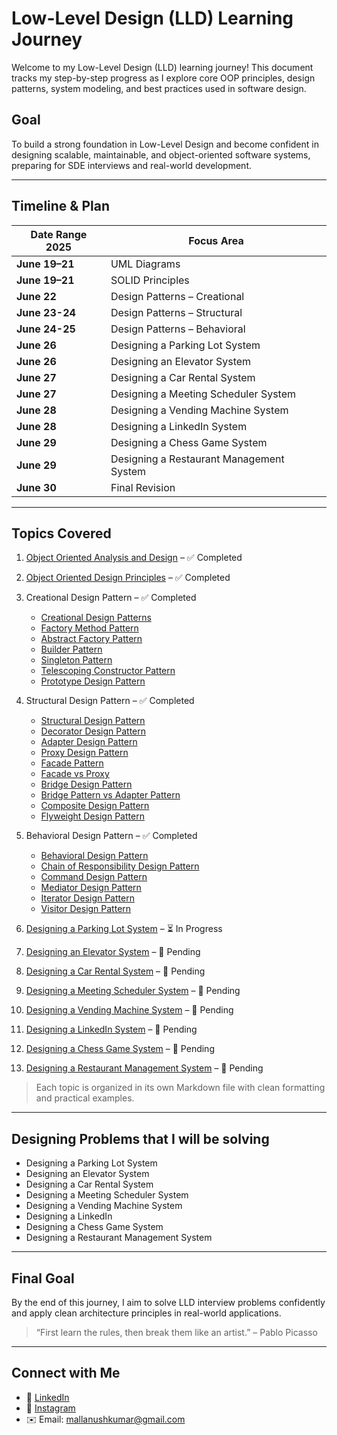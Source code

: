 # Low-Level Design (LLD) Learning Journey

Welcome to my Low-Level Design (LLD) learning journey! This document tracks my step-by-step progress as I explore core OOP principles, design patterns, system modeling, and best practices used in software design.

## Goal

To build a strong foundation in Low-Level Design and become confident in designing scalable, maintainable, and object-oriented software systems, preparing for SDE interviews and real-world development.

---

## Timeline & Plan

| Date Range 2025       | Focus Area                                                                                                             |
| ---------------- | ---------------------------------------------------------------------------------------------------------------------- |
| **June 19–21**   |        UML Diagrams                                   |
| **June 19–21**   |        SOLID Principles                               |
| **June 22**      |        Design Patterns – Creational                   |
| **June 23-24**   |        Design Patterns – Structural                   |
| **June 24-25**   |        Design Patterns – Behavioral                   |
| **June 26**      |        Designing a Parking Lot System                 |
| **June 26**      |        Designing an Elevator System                   |
| **June 27**      |        Designing a Car Rental System                  |
| **June 27**      |        Designing a Meeting Scheduler System           |
| **June 28**      |        Designing a Vending Machine System             |
| **June 28**      |        Designing a LinkedIn System                    |
| **June 29**      |        Designing a Chess Game System                  |
| **June 29**      |        Designing a Restaurant Management System       |
| **June 30**      |        Final Revision                                 |

---

## Topics Covered

1. [Object Oriented Analysis and Design](./01_Object_Oriented_Analysis_and_Design.md) – ✅ Completed  
2. [Object Oriented Design Principles](./02_Object_Oriented_Design_Principles.md) – ✅ Completed  

3. Creational Design Pattern – ✅ Completed  
   - [Creational Design Patterns](./03_Creational_Design_Pattern/01_Creational_Design_Patterns.md)  
   - [Factory Method Pattern](./03_Creational_Design_Pattern/02_Factory_Method_Pattern.md)  
   - [Abstract Factory Pattern](./03_Creational_Design_Pattern/03_Abstract_Factory_Pattern.md)  
   - [Builder Pattern](./03_Creational_Design_Pattern/04_Builder_Pattern.md)  
   - [Singleton Pattern](./03_Creational_Design_Pattern/05_Singleton_Pattern.md)  
   - [Telescoping Constructor Pattern](./03_Creational_Design_Pattern/06_Telescoping_Constructor_Pattern.md)  
   - [Prototype Design Pattern](./03_Creational_Design_Pattern/07_Prototype_Design_Pattern.md)  

4. Structural Design Pattern – ✅ Completed  
   - [Structural Design Pattern](./04_Structural_Design_Pattern/01_Structural_Design_Pattern.md)  
   - [Decorator Design Pattern](./04_Structural_Design_Pattern/02_Decorator_Design_Pattern.md)  
   - [Adapter Design Pattern](./04_Structural_Design_Pattern/03_Adapter_Design_Pattern.md)  
   - [Proxy Design Pattern](./04_Structural_Design_Pattern/04_Proxy_Design_Pattern.md)  
   - [Facade Pattern](./04_Structural_Design_Pattern/05_Facade_Pattern.md)  
   - [Facade vs Proxy](./04_Structural_Design_Pattern/06_Facade_vs_Proxy.md)  
   - [Bridge Design Pattern](./04_Structural_Design_Pattern/07_Bridge_Design_Pattern.md)  
   - [Bridge Pattern vs Adapter Pattern](./04_Structural_Design_Pattern/08_Bridge_Pattern_vs_Adapter_Pattern.md)  
   - [Composite Design Pattern](./04_Structural_Design_Pattern/09_Composite_Design_Pattern.md)  
   - [Flyweight Design Pattern](./04_Structural_Design_Pattern/10_Flyweight_Design_Pattern.md)  

5. Behavioral Design Pattern – ✅ Completed  
   - [Behavioral Design Pattern](./05_Behavioral_Design_Pattern/01_Behavioral_Design_Pattern.md)  
   - [Chain of Responsibility Design Pattern](./05_Behavioral_Design_Pattern/02_Chain_of_Responsibility_Design_Pattern.md)  
   - [Command Design Pattern](./05_Behavioral_Design_Pattern/03_Command_Design_Pattern.md)  
   - [Mediator Design Pattern](./05_Behavioral_Design_Pattern/04_Mediator_Design_Pattern.md)  
   - [Iterator Design Pattern](./05_Behavioral_Design_Pattern/05_Iterator_Design_Pattern.md)  
   - [Visitor Design Pattern](./05_Behavioral_Design_Pattern/06_Visitor_Design_Pattern.md)  

6. [Designing a Parking Lot System](./06_Designing_a_Parking_Lot_System.md) – ⏳ In Progress  
7. [Designing an Elevator System](./07_Designing_an_Elevator_System.md) – 🔲 Pending  
8. [Designing a Car Rental System](./08_Designing_a_Car_Rental_System.md) – 🔲 Pending  
9. [Designing a Meeting Scheduler System](./09_Designing_a_Meeting_Scheduler_System.md) – 🔲 Pending  
10. [Designing a Vending Machine System](./10_Designing_a_Vending_Machine_System.md) – 🔲 Pending  
11. [Designing a LinkedIn System](./11_Designing_a_LinkedIn_System.md) – 🔲 Pending  
12. [Designing a Chess Game System](./12_Designing_a_Chess_Game_System.md) – 🔲 Pending  
13. [Designing a Restaurant Management System](./13_Designing_a_Restaurant_Management_System.md) – 🔲 Pending  

> Each topic is organized in its own Markdown file with clean formatting and practical examples.

---

## Designing Problems that I will be solving

* Designing a Parking Lot System  
* Designing an Elevator System  
* Designing a Car Rental System  
* Designing a Meeting Scheduler System  
* Designing a Vending Machine System  
* Designing a LinkedIn  
* Designing a Chess Game System  
* Designing a Restaurant Management System  

---

## Final Goal

By the end of this journey, I aim to solve LLD interview problems confidently and apply clean architecture principles in real-world applications.

> “First learn the rules, then break them like an artist.” – Pablo Picasso

---

##  Connect with Me

- 💼 [LinkedIn](https://www.linkedin.com/in/anush-kumar-mall)  
- 📸 [Instagram](https://www.instagram.com/anush.kumar.mall/?next=%2Fanushkumar13%2F)  
- ✉️ Email: mallanushkumar@gmail.com